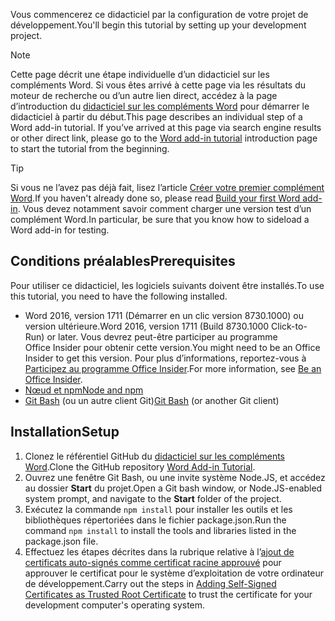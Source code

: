 <span data-ttu-id="2dbef-101">Vous commencerez ce didacticiel par la configuration de votre projet de développement.</span><span class="sxs-lookup"><span data-stu-id="2dbef-101">You'll begin this tutorial by setting up your development project.</span></span> 

> [!NOTE]
> <span data-ttu-id="2dbef-p101">Cette page décrit une étape individuelle d’un didacticiel sur les compléments Word. Si vous êtes arrivé à cette page via les résultats du moteur de recherche ou d’un autre lien direct, accédez à la page d’introduction du [didacticiel sur les compléments Word](../tutorials/word-tutorial.yml) pour démarrer le didacticiel à partir du début.</span><span class="sxs-lookup"><span data-stu-id="2dbef-p101">This page describes an individual step of a Word add-in tutorial. If you’ve arrived at this page via search engine results or other direct link, please go to the [Word add-in tutorial](../tutorials/word-tutorial.yml) introduction page to start the tutorial from the beginning.</span></span>

> [!TIP]
> <span data-ttu-id="2dbef-104">Si vous ne l’avez pas déjà fait, lisez l’article [Créer votre premier complément Word](../quickstarts/word-quickstart.md?tabs=visual-studio-code).</span><span class="sxs-lookup"><span data-stu-id="2dbef-104">If you haven't already done so, please read [Build your first Word add-in](../quickstarts/word-quickstart.md?tabs=visual-studio-code).</span></span> <span data-ttu-id="2dbef-105">Vous devez notamment savoir comment charger une version test d’un complément Word.</span><span class="sxs-lookup"><span data-stu-id="2dbef-105">In particular, be sure that you know how to sideload a Word add-in for testing.</span></span>

## <a name="prerequisites"></a><span data-ttu-id="2dbef-106">Conditions préalables</span><span class="sxs-lookup"><span data-stu-id="2dbef-106">Prerequisites</span></span>

<span data-ttu-id="2dbef-107">Pour utiliser ce didacticiel, les logiciels suivants doivent être installés.</span><span class="sxs-lookup"><span data-stu-id="2dbef-107">To use this tutorial, you need to have the following installed.</span></span> 

- <span data-ttu-id="2dbef-108">Word 2016, version 1711 (Démarrer en un clic version 8730.1000) ou version ultérieure.</span><span class="sxs-lookup"><span data-stu-id="2dbef-108">Word 2016, version 1711 (Build 8730.1000 Click-to-Run) or later.</span></span> <span data-ttu-id="2dbef-109">Vous devrez peut-être participer au programme Office Insider pour obtenir cette version.</span><span class="sxs-lookup"><span data-stu-id="2dbef-109">You might need to be an Office Insider to get this version.</span></span> <span data-ttu-id="2dbef-110">Pour plus d’informations, reportez-vous à [Participez au programme Office Insider](https://products.office.com/office-insider?tab=tab-1).</span><span class="sxs-lookup"><span data-stu-id="2dbef-110">For more information, see [Be an Office Insider](https://products.office.com/office-insider?tab=tab-1).</span></span>
- [<span data-ttu-id="2dbef-111">Nœud et npm</span><span class="sxs-lookup"><span data-stu-id="2dbef-111">Node and npm</span></span>](https://nodejs.org/en/) 
- <span data-ttu-id="2dbef-112">[Git Bash](https://git-scm.com/downloads) (ou un autre client Git)</span><span class="sxs-lookup"><span data-stu-id="2dbef-112">[Git Bash](https://git-scm.com/downloads) (or another Git client)</span></span>

## <a name="setup"></a><span data-ttu-id="2dbef-113">Installation</span><span class="sxs-lookup"><span data-stu-id="2dbef-113">Setup</span></span>

1. <span data-ttu-id="2dbef-114">Clonez le référentiel GitHub du [didacticiel sur les compléments Word](https://github.com/OfficeDev/Word-Add-in-Tutorial).</span><span class="sxs-lookup"><span data-stu-id="2dbef-114">Clone the GitHub repository [Word Add-in Tutorial](https://github.com/OfficeDev/Word-Add-in-Tutorial).</span></span>
2. <span data-ttu-id="2dbef-115">Ouvrez une fenêtre Git Bash, ou une invite système Node.JS, et accédez au dossier **Start** du projet.</span><span class="sxs-lookup"><span data-stu-id="2dbef-115">Open a Git bash window, or Node.JS-enabled system prompt, and navigate to the **Start** folder of the project.</span></span>
3. <span data-ttu-id="2dbef-116">Exécutez la commande `npm install` pour installer les outils et les bibliothèques répertoriées dans le fichier package.json.</span><span class="sxs-lookup"><span data-stu-id="2dbef-116">Run the command `npm install` to install the tools and libraries listed in the package.json file.</span></span> 
4. <span data-ttu-id="2dbef-117">Effectuez les étapes décrites dans la rubrique relative à l’[ajout de certificats auto-signés comme certificat racine approuvé](https://github.com/OfficeDev/generator-office/blob/master/src/docs/ssl.md) pour approuver le certificat pour le système d’exploitation de votre ordinateur de développement.</span><span class="sxs-lookup"><span data-stu-id="2dbef-117">Carry out the steps in [Adding Self-Signed Certificates as Trusted Root Certificate](https://github.com/OfficeDev/generator-office/blob/master/src/docs/ssl.md) to trust the certificate for your development computer's operating system.</span></span>

